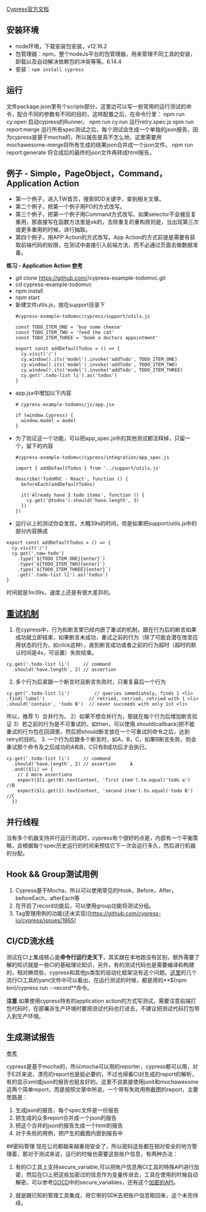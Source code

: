[Cypress官方文档](https://docs.cypress.io/zh-cn/guides/getting-started/installing-cypress.html#npm-install)


## 安装环境
* node环境，下载安装包安装，v12.16.2
* 包管理器：npm，整个nodeJs平台的包管理器，用来管理不同工具的安装，卸载以及自动解决依赖包的冲突等等。6.14.4
* 安装：```npm install cypress```

## 运行
文件package.json里有个scripts部分，这里边可以写一些常用的运行测试的命令，配合不同的参数有不同的目的，这样配置之后，在命令行里：
npm run cy:open 启动cypress的Runner。
npm run cy:run 运行retry.spec.js
npm run report:merge 运行所有spec测试之后，每个测试会生成一个单独的json报告，因为cypress是基于mocha的，所以报告是真不怎么地，这里需要用mochawesome-merge将所有生成的结果json合并成一个json文件。
npm run report:generate 将合成后的最终的json文件再转成html报告。


## 例子 - Simple，PageObject，Command，Application Action
* 第一个例子，进入TW首页，搜索BDD关键字，查到相关文章。
* 第二个例子，把第一个例子用PO的方式改写。
* 第三个例子，把第一个例子用Command方式改写。如果selector不会被反复重用，那直接写在函数方法里是ok的，去除重复的重构原则是，当出现第三次或更多重用的时候，进行抽取。
* 第四个例子，用APP Action的方式改写。App Action的方式前提是需要有获取前端代码的权限，在测试中直接引入前端方法，而不必通过页面去做数据准备。

**练习 -  Application Action [参考](https://github.com/cypress-io/cypress-example-todomvc/tree/8055be803f1a7c5dc380a8a19a7c79f7cc138c8e)**

  * git clone https://github.com/<your-username>/cypress-example-todomvc.git
  * cd cypress-example-todomvc
  * npm install
  * npm start
  * 新建文件utils.js，放在support目录下
    ```
    #cypress-example-todomvc/cypress/support/utils.js

    const TODO_ITEM_ONE = 'buy some cheese'
    const TODO_ITEM_TWO = 'feed the cat'
    const TODO_ITEM_THREE = 'book a doctors appointment'

    export const addDefaultTodos = () => {
      cy.visit('/')
      cy.window().its('model').invoke('addTodo', TODO_ITEM_ONE)
      cy.window().its('model').invoke('addTodo', TODO_ITEM_TWO)
      cy.window().its('model').invoke('addTodo', TODO_ITEM_THREE)
      cy.get('.todo-list li').as('todos')
    }
    ```
  * app.jsx中增加以下内容
    ```
    # cypress-example-todomvc/js/app.jsx

    if (window.Cypress) {
      window.model = model
    }
    ```
  * 为了验证这一个功能，可以把app_spec.js中的其他测试都注释掉，只留一个，留下的内容
    ```
    #cypress-example-todomvc/cypress/integration/app_spec.js

    import { addDefaultTodos } from '../support/utils.js'

    describe('TodoMVC - React', function () {
      beforeEach(addDefaultTodos)

      it('Already have 3 todo items', function () {
        cy.get('@todos').should('have.length', 3)
      })
    })
    ```
  * 运行以上的测试你会发现，大概39s的时间，但是如果把support/utils.js中的部分内容换成
  ```
  export const addDefaultTodos = () => {
    cy.visit('/')
    cy.get('.new-todo')
      .type(`${TODO_ITEM_ONE}{enter}`)
      .type(`${TODO_ITEM_TWO}{enter}`)
      .type(`${TODO_ITEM_THREE}{enter}`)
      .get('.todo-list li').as('todos')
  }
  ```
  时间就是1m39s，速度上还是有很大差异的。

## [重试机制](https://docs.cypress.io/guides/core-concepts/retry-ability.html)
1. 在cypress中，行为和断言里已经内嵌了重试的机制，跟在行为后的断言如果成功就立即结束，如果断言未成功，重试之前的行为（除了可能会潜在改变应用状态的行为，如click这种），直到断言成功或者之前的行为超时（超时的默认时间是4s，可设置）失败结束。
```
cy.get('.todo-list li')     // command
  .should('have.length', 2) // assertion
```

2. 多个行为后紧跟一个断言时且断言失败时，只重复最后一个行为
```
cy.get('.todo-list li')         // queries immediately, finds 1 <li>
.find('label')                // retried, retried, retried with 1 <li>
.should('contain', 'todo B')  // never succeeds with only 1st <li>
```
所以，推荐 1）合并行为， 2）如果不想合并行为，那就在每个行为后增加断言验证 3）若之前的行为是不可重试的，如then，可以使用.should(callback)把不能重试的行为包在回调里，然后把should断言放在一个可重试的命令之后，达到retry的目的。
3. 一个行为后跟多个断言时，如A，B，C，如果B断言失败，则会重试那个命令及之后成功的A和B，C只有B成功后才会执行。
```
cy.get('.todo-list li')     // command
  .should('have.length', 2) // assertion     A
  .and(($li) => {
    // 2 more assertions
    expect($li.get(0).textContent, 'first item').to.equal('todo a')    //B
    expect($li.get(1).textContent, 'second item').to.equal('todo B')   //C
  })
```

## 并行线程
当有多个机器支持并行运行测试时，cypress有个很好的点是，内部有一个平衡策略，会根据每个spec历史运行的时间来预估它下一次会运行多久，然后进行机器的分配。

## Hook && Group测试用例
1. Cypress基于Mocha，所以可以使用常见的Hook，Before，After，beforeEach，afterEach等
2. 在开启了record功能后，可以使用group功能将测试分组。
3. Tag管理用例的功能(还未实现)[https://github.com/cypress-io/cypress/issues/1865]

## CI/CD流水线
测试在CI上集成核心是**命令行运行走天下**，其实跟在本地跑没有区别，额外需要了解的知识就是一些CI的基础理论知识，另外，有的测试代码也是需要编译和构建的，相对麻烦些，cypress和其他js类型的自动化框架没有这个问题。[这里](https://docs.cypress.io/guides/guides/continuous-integration.html#Examples)的几个流行CI工具的yaml文件中可以看出，在运行测试的时候，都是用的**$(npm bin)/cypress run --record**命令。

**注意** 如果使用cypress特有的application action的方式写测试，需要注意前端打包代码时，在部署非生产环境时要把测试代码也打进去，不建议把测试代码打包带入到生产环境。

## 生成测试报告
[参考](https://medium.com/egnyte-engineering/3-steps-to-awesome-test-reports-with-cypress-f4fe915bc246)

cypress是基于mocha的，所以mocha可以用的reporter，cypress都可以用，对于E2E来说，漂亮的report也是挺必要的，不过也得看CI对生成的report的解析，有的显示xml或json的报告也挺友好的。这里不说直接使用junit和mochawesome这两个简单report，而是按照文章中所说，一个带有失败用例截图的report，主要思路是：
1. 生成json的报告，每个spec文件是一份报告
2. 把生成的众多report合并成一个json的报告
3. 把这个合并的json的报告生成一个html的报告
4. 对于失败的用例，把产生的截图内嵌到报告中

##密码管理
现在公司都越来越重视安全了，所以密码这些都在相对安全的地方管理着，那对于测试来说，运行的时候也需要这些账户信息，有两种办法：
1. 有的CI工具上支持secure_variable,可以把账户信息用CI工具的特殊API进行加密，然后在CI上把这些加密过的信息作为变量传进去，工具在使用的时候自动解密，可以参考[GOCD](https://github.com/tomzo/gocd-yaml-config-plugin/blob/master/README.md#pipeline)中的secure_variables，还有这个[加密的API](https://api.gocd.org/current/#encrypt-a-plain-text-value)。

2. 就是跟已知的管理工具集成，用它带的SDK去把账户信息取回来，这个未完待续。
